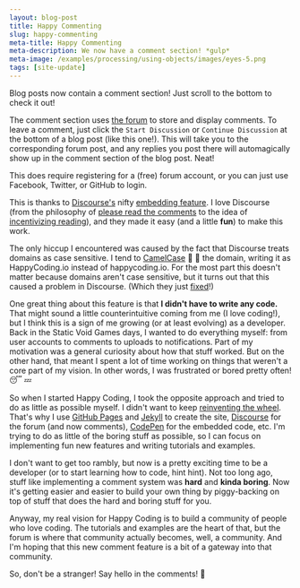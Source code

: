 ```yaml
---
layout: blog-post
title: Happy Commenting
slug: happy-commenting
meta-title: Happy Commenting
meta-description: We now have a comment section! *gulp*
meta-image: /examples/processing/using-objects/images/eyes-5.png
tags: [site-update]
---
```


Blog posts now contain a comment section! Just scroll to the bottom to check it out!

The comment section uses [the forum](http://forum.HappyCoding.io) to store and display comments. To leave a comment, just click the `Start Discussion` or `Continue Discussion` at the bottom of a blog post (like this one!). This will take you to the corresponding forum post, and any replies you post there will automagically show up in the comment section of the blog post. Neat!

This does require registering for a (free) forum account, or you can just use Facebook, Twitter, or GitHub to login.

This is thanks to [Discourse's](http://www.discourse.org/) nifty [embedding feature](https://meta.discourse.org/t/embedding-discourse-comments-via-javascript/31963). I love Discourse (from the philosophy of [please read the comments](https://blog.codinghorror.com/please-read-the-comments/) to the idea of [incentivizing reading](https://blog.codinghorror.com/because-reading-is-fundamental-2/)), and they made it easy (and a little **fun**) to make this work.

The only hiccup I encountered was caused by the fact that Discourse treats domains as case sensitive. I tend to [CamelCase](https://en.wikipedia.org/wiki/Camel_case) :camel: :dromedary_camel: the domain, writing it as HappyCoding.io instead of happycoding.io. For the most part this doesn't matter because domains aren't case sensitive, but it turns out that this caused a problem in Discourse. (Which they just [fixed](https://github.com/discourse/discourse/commit/6ea040dd5f773ed8f5e65ebd0938e9413c631f48)!)

One great thing about this feature is that **I didn't have to write any code.** That might sound a little counterintuitive coming from me (I love coding!), but I think this is a sign of me growing (or at least evolving) as a developer. Back in the Static Void Games days, I wanted to do everything myself: from user accounts to comments to uploads to notifications. Part of my motivation was a general curiosity about how that stuff worked. But on the other hand, that meant I spent a lot of time working on things that weren't a core part of my vision. In other words, I was frustrated or bored pretty often! :sleeping: :zzz:

So when I started Happy Coding, I took the opposite approach and tried to do as little as possible myself. I didn't want to keep [reinventing the wheel](https://en.wikipedia.org/wiki/Reinventing_the_wheel). That's why I use [GitHub Pages](https://pages.github.com/) and [Jekyll](https://jekyllrb.com/) to create the site, [Discourse](http://www.discourse.org/) for the forum (and now comments), [CodePen](http://codepen.io/) for the embedded code, etc. I'm trying to do as little of the boring stuff as possible, so I can focus on implementing fun new features and writing tutorials and examples.

I don't want to get too rambly, but now is a pretty exciting time to be a developer (or to start learning how to code, hint hint). Not too long ago, stuff like implementing a comment system was **hard** and **kinda boring**. Now it's getting easier and easier to build your own thing by piggy-backing on top of stuff that does the hard and boring stuff for you.

Anyway, my real vision for Happy Coding is to build a community of people who love coding. The tutorials and examples are the heart of that, but the forum is where that community actually becomes, well, a community. And I'm hoping that this new comment feature is a bit of a gateway into that community.

So, don't be a stranger! Say hello in the comments! :wave:
